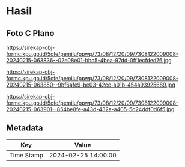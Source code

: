 # Hasil

## Foto C Plano

https://sirekap-obj-formc.kpu.go.id/5cfe/pemilu/ppwp/73/08/12/20/09/7308122009008-20240215-063836--02e08e01-bbc5-4bea-97dd-0ff1ecfded76.jpg

https://sirekap-obj-formc.kpu.go.id/5cfe/pemilu/ppwp/73/08/12/20/09/7308122009008-20240215-063850--9bf6afe9-be03-42cc-a01b-454a93925689.jpg

https://sirekap-obj-formc.kpu.go.id/5cfe/pemilu/ppwp/73/08/12/20/09/7308122009008-20240215-063901--854be8fe-a43d-432a-a405-5d24ddf0d6f5.jpg


## Metadata

| Key        | Value               |
| ---------- | ------------------- |
| Time Stamp | 2024-02-25 14:00:00 |



